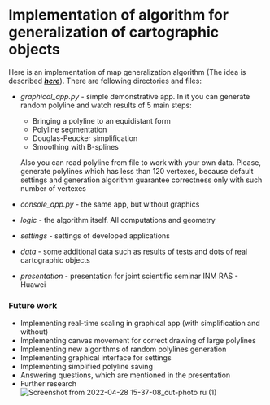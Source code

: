 # Implementation of algorithm for generalization of cartographic objects 

Here is an implementation of map generalization algorithm (The idea is described [_**here**_](https://www.semanticscholar.org/paper/Fractal-and-Computational-Geometry-for-Generalizing-Edelsbrunner-Musin/36ad28df1593df9a9354b68a1b31a9bba63b4db1)).
There are following directories and files:
- *graphical_app.py* - simple demonstrative app. In it you can generate random polyline and watch results of 5 main steps:
    - Bringing a polyline to an equidistant form
    - Polyline segmentation
    - Douglas-Peucker simplification
    - Smoothing with B-splines
  
    Also you can read polyline from file to work with your own data.
    Please, generate polylines which has less than 120 vertexes, because default settings and generation algorithm guarantee correctness only with such number of vertexes
- *console_app.py* - the same app, but without graphics
- *logic* - the algorithm itself. All computations and geometry
- *settings* - settings of developed applications
- *data* - some additional data such as results of tests and dots of real cartographic objects
- *presentation* - presentation for joint scientific seminar INM RAS - Huawei
### Future work
- Implementing real-time scaling in graphical app (with simplification and without)
- Implementing canvas movement for correct drawing of large polylines
- Implementing new algorithms of random polylines generation
- Implementing graphical interface for settings
- Implementing simplified polyline saving
- Answering questions, which are mentioned in the presentation
- Further research
![Screenshot from 2022-04-28 15-37-08_cut-photo ru (1)](https://user-images.githubusercontent.com/42346736/165828657-bb62d543-1519-451b-947e-f2bc57b1c19b.png)
